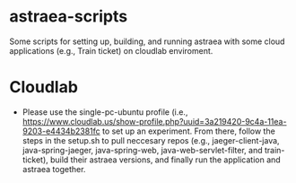 # astraea-scripts

Some scripts for setting up, building, and running astraea with some cloud applications (e.g., Train ticket) on cloudlab enviroment. 

# Cloudlab

- Please use the single-pc-ubuntu profile (i.e., https://www.cloudlab.us/show-profile.php?uuid=3a219420-9c4a-11ea-9203-e4434b2381fc to set up an experiment. From there, follow the steps in the setup.sh to pull neccesary repos (e.g., jaeger-client-java, java-spring-jaeger, java-spring-web, java-web-servlet-filter, and train-ticket), build their astraea versions, and finally run the application and astraea together.

